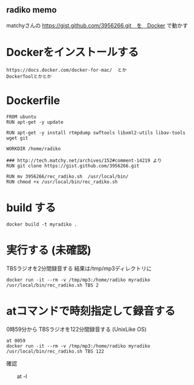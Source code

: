 radiko memo
---

matchyさんの https://gist.github.com/3956266.git　を　Docker で動かす

Dockerをインストールする
====

    https://docs.docker.com/docker-for-mac/  とか
    DockerToolとかとか
    
    
Dockerfile
====

    FROM ubuntu
    RUN apt-get -y update

    RUN apt-get -y install rtmpdump swftools libxml2-utils libav-tools wget git

    WORKDIR /home/radiko

    ### http://tech.matchy.net/archives/152#comment-14219 より
    RUN git clone https://gist.github.com/3956266.git

    RUN mv 3956266/rec_radiko.sh  /usr/local/bin/
    RUN chmod +x /usr/local/bin/rec_radiko.sh

build する
====

    docker build -t myradiko .

実行する (未確認)
====

TBSラジオを2分間録音する 結果は/tmp/mp3ディレクトリに

    docker run -it --rm -v /tmp/mp3:/home/radiko myradiko /usr/local/bin/rec_radiko.sh TBS 2
    
atコマンドで時刻指定して録音する
=====
0時59分から TBSラジオを122分間録音する (UnixLike OS)

    at 0059
    docker run -it --rm -v /tmp/mp3:/home/radiko myradiko /usr/local/bin/rec_radiko.sh TBS 122
   
 確認
 
 　　at -l
   
